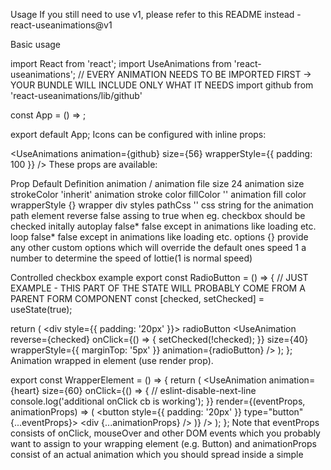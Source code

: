 Usage
If you still need to use v1, please refer to this README instead - react-useanimations@v1

Basic usage

import React from 'react';
import UseAnimations from 'react-useanimations';
// EVERY ANIMATION NEEDS TO BE IMPORTED FIRST -> YOUR BUNDLE WILL INCLUDE ONLY WHAT IT NEEDS
import github from 'react-useanimations/lib/github'

const App = () => <UseAnimations animation={github} />;

export default App;
Icons can be configured with inline props:

<UseAnimations animation={github} size={56} wrapperStyle={{ padding: 100 }} />
These props are available:

Prop	Default	Definition
animation	/	animation file
size	24	animation size
strokeColor	'inherit'	animation stroke color
fillColor	''	animation fill color
wrapperStyle	{}	wrapper div styles
pathCss	''	css string for the animation path element
reverse	false	assing to true when eg. checkbox should be checked initally
autoplay	false*	false except in animations like loading etc.
loop	false*	false except in animations like loading etc.
options	{}	provide any other custom options which will override the default ones
speed	1	a number to determine the speed of lottie(1 is normal speed)

Controlled checkbox example
export const RadioButton = () => {
  // JUST EXAMPLE - THIS PART OF THE STATE WILL PROBABLY COME FROM A PARENT FORM COMPONENT
  const [checked, setChecked] = useState(true);

  return (
    <div style={{ padding: '20px' }}>
      <span>radioButton</span>
      <UseAnimation
        reverse={checked}
        onClick={() => {
          setChecked(!checked);
        }}
        size={40}
        wrapperStyle={{ marginTop: '5px' }}
        animation={radioButton}
      />
    </div>
  );
};
Animation wrapped in element (use render prop).

export const WrapperElement = () => {
  return (
    <UseAnimation
      animation={heart}
      size={60}
      onClick={() => {
        // eslint-disable-next-line
        console.log('additional onClick cb is working');
      }}
      render={(eventProps, animationProps) => (
        <button style={{ padding: '20px' }} type="button" {...eventProps}>
          <div {...animationProps} />
        </button>
      )}
    />
  );
};
Note that eventProps consists of onClick, mouseOver and other DOM events which you probably want to assign to your wrapping element (e.g. Button) and animationProps consist of an actual animation which you should spread inside a simple <div>